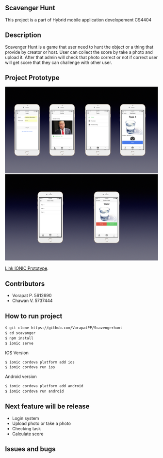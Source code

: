 
## Scavenger Hunt
This project is a part of Hybrid mobile application developement CS4404

## Description

Scavenger Hunt is a game that user need to hunt the object or a thing that provide by creator or host. User can collect the score by take a photo and upload it. After that admin will check that photo correct or not if correct user will get score that they can challenge with other user.

## Project Prototype
<img src="src/assets/prototype/prototype001.jpeg">

<img src="src/assets/prototype/prototype002.jpeg">


[Link IONIC Prototype](https://creator.ionic.io/share/2cee2e895975).


## Contributors
- Vorapat P. 5612690
- Chawan  V. 5737444



## How to run project

```bash
$ git clone https://github.com/VorapatPP/Scavengerhunt
$ cd scavanger
$ npm install
$ ionic serve
```

IOS Version

```bash
$ ionic cordova platform add ios
$ ionic cordova run ios
```

Android version

```bash
$ ionic cordova platform add android
$ ionic cordova run android
```
## Next feature will be release
- Login system
- Upload photo or take a photo
- Checking task
- Calculate score

## Issues and bugs


